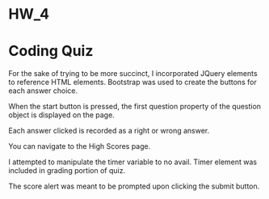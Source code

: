 # HW_4

# Coding Quiz
For the sake of trying to be more succinct, I incorporated JQuery elements to reference HTML elements. Bootstrap was used to create the buttons for each answer choice. 

When the start button is pressed, the first question property of the question object is displayed on the page.

Each answer clicked is recorded as a right or wrong answer.

You can navigate to the High Scores page.

I attempted to manipulate the timer variable to no avail. Timer element was included in grading portion of quiz.

The score alert was meant to be prompted upon clicking the submit button.

